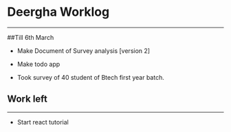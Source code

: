 # Deergha Worklog

----
##Till 6th March


- Make Document of  Survey analysis [version 2]

- Make todo app

- Took survey of 40 student of Btech first year batch.


## Work left

----
-  Start react tutorial
